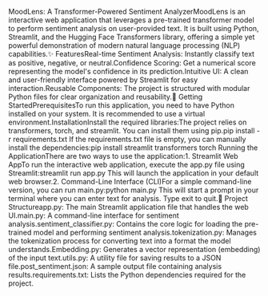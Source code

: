 MoodLens: A Transformer-Powered Sentiment AnalyzerMoodLens is an interactive web application that leverages a pre-trained transformer model to perform sentiment analysis on user-provided text. It is built using Python, Streamlit, and the Hugging Face Transformers library, offering a simple yet powerful demonstration of modern natural language processing (NLP) capabilities.✨ FeaturesReal-time Sentiment Analysis: Instantly classify text as positive, negative, or neutral.Confidence Scoring: Get a numerical score representing the model's confidence in its prediction.Intuitive UI: A clean and user-friendly interface powered by Streamlit for easy interaction.Reusable Components: The project is structured with modular Python files for clear organization and reusability.🚀 Getting StartedPrerequisitesTo run this application, you need to have Python installed on your system. It is recommended to use a virtual environment.InstallationInstall the required libraries:The project relies on transformers, torch, and streamlit. You can install them using pip.pip install -r requirements.txt
If the requirements.txt file is empty, you can manually install the dependencies:pip install streamlit transformers torch
Running the ApplicationThere are two ways to use the application:1. Streamlit Web AppTo run the interactive web application, execute the app.py file using Streamlit:streamlit run app.py
This will launch the application in your default web browser.2. Command-Line Interface (CLI)For a simple command-line version, you can run main.py:python main.py
This will start a prompt in your terminal where you can enter text for analysis. Type exit to quit.📂 Project Structureapp.py: The main Streamlit application file that handles the web UI.main.py: A command-line interface for sentiment analysis.sentiment_classifier.py: Contains the core logic for loading the pre-trained model and performing sentiment analysis.tokenization.py: Manages the tokenization process for converting text into a format the model understands.Embedding.py: Generates a vector representation (embedding) of the input text.utils.py: A utility file for saving results to a JSON file.post_sentiment.json: A sample output file containing analysis results.requirements.txt: Lists the Python dependencies required for the project.
